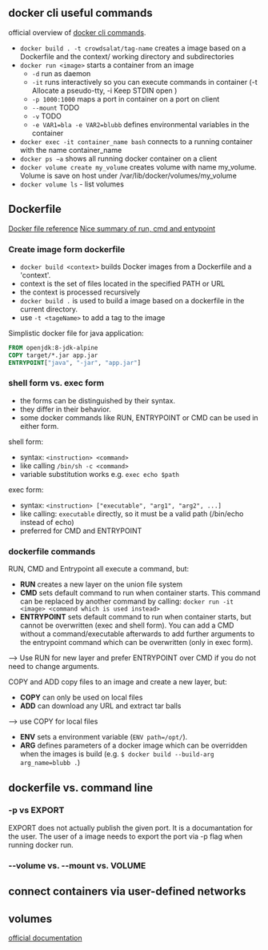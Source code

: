 
## docker cli useful commands

official overview of [docker cli commands](https://docs.docker.com/engine/reference/commandline/docker/).

- `docker build . -t crowdsalat/tag-name` creates a image based on a Dockerfile and the context/ working directory and subdirectories
- `docker run <image>` starts a container from an image
  - `-d` run as daemon
  - `-it` runs interactively so you can execute commands in container (-t Allocate a pseudo-tty, -i Keep STDIN open )
  - `-p 1000:1000` maps a port in container on a port on client
  - `--mount` TODO
  - `-v` TODO
  - `-e VAR1=bla -e VAR2=blubb` defines environmental variables in the container
- `docker exec -it container_name bash` connects to a running container with the name container_name
- `docker ps −a` shows all running docker container on a client
- `docker volume create my_volume` creates volume with name my_volume. Volume is save on host under /var/lib/docker/volumes/my_volume
- `docker volume ls` - list volumes

## Dockerfile

[Docker file reference](https://docs.docker.com/engine/reference/builder/)
[Nice summary of run, cmd and entypoint](https://goinbigdata.com/docker-run-vs-cmd-vs-entrypoint/)

### Create image form dockerfile

- `docker build <context>`  builds Docker images from a Dockerfile and a 'context'.
- context is the set of files located in the specified PATH or URL
- the context is processed recursively
- `docker build .` is used to build a image based on a dockerfile in the current directory.
- use `-t <tageName>` to add a tag to the image

Simplistic docker file for java application:

```dockerfile
FROM openjdk:8-jdk-alpine
COPY target/*.jar app.jar
ENTRYPOINT["java", "-jar", "app.jar"]
```

### shell form vs. exec form

- the forms can be distinguished by their syntax. 
- they differ in their behavior.
- some docker commands like RUN, ENTRYPOINT or CMD can be used in either form.

shell form: 

- syntax: `<instruction> <command>`
- like calling `/bin/sh -c <command>`
- variable substitution works e.g. `exec echo $path` 

exec form:

- syntax: `<instruction> ["executable", "arg1", "arg2", ...]`
- like calling: `executable` directly, so it must be a valid path (/bin/echo instead of echo)
- preferred for CMD and ENTRYPOINT

### dockerfile commands

RUN, CMD and Entrypoint all execute a command, but:

- **RUN** creates a new layer on the union file system
- **CMD** sets default command to run when container starts. This command can be replaced by another command by calling: `docker run -it <image> <command which is used instead>`
- **ENTRYPOINT** sets default command to run when container starts, but cannot be overwritten (exec and shell form). You can add a CMD without a command/executable afterwards to add further arguments to the entrypoint command which can be overwritten (only in exec form).

--> Use RUN for new layer and prefer ENTRYPOINT over CMD if you do not need to change arguments.

COPY and ADD copy files to an image and create a new layer, but:

- **COPY** can only be used on local files
- **ADD** can download any URL and extract tar balls

--> use COPY for local files

- **ENV** sets a environment variable (`ENV path=/opt/`).
- **ARG** defines parameters of a docker image which can be overridden when the images is build (e.g. `$ docker build --build-arg arg_name=blubb .`)

## dockerfile vs. command line

### -p vs EXPORT

EXPORT does not actually publish the given port. It is a documantation for the user. The user of a image needs to export the port via -p flag when running docker run.

### --volume vs. --mount vs. VOLUME

## connect containers via user-defined networks

## volumes

[official documentation](https://docs.docker.com/storage/volumes/)
